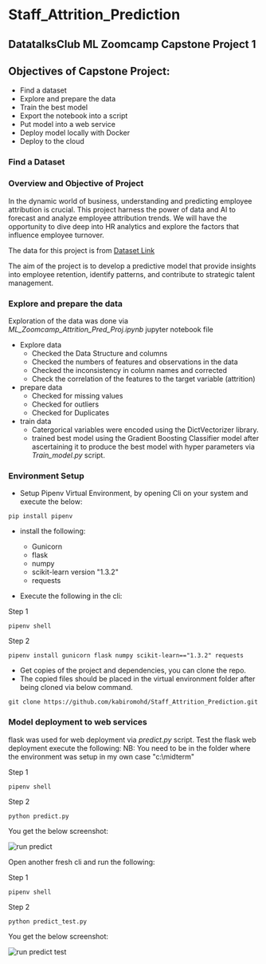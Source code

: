 # Staff_Attrition_Prediction
## DatatalksClub ML Zoomcamp Capstone Project 1
## Objectives of Capstone Project:
- Find a dataset
- Explore and prepare the data
- Train the best model
- Export the notebook into a script
- Put model into a web service
- Deploy model locally with Docker
- Deploy to the cloud
  
### Find a Dataset
### Overview and Objective of Project

In the dynamic world of business, understanding and predicting employee attribution is crucial. This project harness the power of data and AI to forecast and analyze employee attribution trends. We will have the opportunity to dive deep into HR analytics and explore the factors that influence employee turnover. 

The data for this project is from [Dataset Link](https://www.kaggle.com/competitions/bct-data-summit/data)

The aim of the project is to develop a predictive model that provide insights into employee retention, identify patterns, and contribute to strategic talent management.

### Explore and prepare the data
Exploration of the data was done via *ML_Zoomcamp_Attrition_Pred_Proj.ipynb* jupyter notebook file
- Explore data
  - Checked the Data Structure and columns
  - Checked the numbers of features and observations in the data
  - Checked the inconsistency in column names and corrected
  - Check the correlation of the features to the target variable (attrition)
- prepare data
  - Checked for missing values
  - Checked for outliers
  - Checked for Duplicates
- train data
  - Catergorical variables were encoded using the DictVectorizer library.
  - trained best model using the Gradient Boosting Classifier model after ascertaining it to produce the best model with hyper parameters via *Train_model.py* script.

 ### Environment Setup
- Setup Pipenv Virtual Environment, by opening Cli on your system and execute the below:
  
```
pip install pipenv
```

- install the following:
  - Gunicorn
  - flask
  - numpy
  - scikit-learn version "1.3.2"
  - requests

- Execute the following in the cli:

Step 1
```
pipenv shell
```

Step 2
```
pipenv install gunicorn flask numpy scikit-learn=="1.3.2" requests
```

- Get copies of the project and dependencies, you can clone the repo.
- The copied files should be placed in the virtual environment folder after being cloned via below command.

```
git clone https://github.com/kabiromohd/Staff_Attrition_Prediction.git
```

### Model deployment to web services
flask was used for web deployment via *predict.py* script. Test the flask web deployment execute the following:
NB: You need to be in the folder where the environment was setup in my own case "c:\midterm"

Step 1
```
pipenv shell
```

Step 2
```
python predict.py
```
You get the below screenshot:

![run predict](https://github.com/kabiromohd/Staff_Attrition_Prediction/assets/121871052/742485a2-1f4a-40f2-ac6c-ac2d0068fe10)

Open another fresh cli and run the following:

Step 1
```
pipenv shell
```

Step 2
```
python predict_test.py
```
You get the below screenshot:

![run predict test](https://github.com/kabiromohd/Staff_Attrition_Prediction/assets/121871052/2014c241-82f9-4e58-aff5-a194a9ae2f36)

